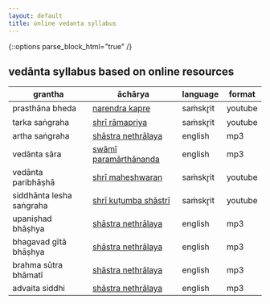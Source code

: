 ```yaml
---
layout: default
title: online vedanta syllabus
---
```


{::options parse_block_html="true" /}

## vedānta syllabus based on online resources

| grantha                  | āchārya                          | language | format  |
| ------------------------ | -------------------------------- | -------- | ------- |
| prasthāna bheda          | [narendra kapre][pb-nk]          | saṁskr̥it | youtube |
| tarka saṅgraha           | [shrī rāmapriya][ts]             | saṁskr̥it | youtube |
| artha saṅgraha           | [shāstra nethrālaya][as]         | english  | mp3     |
| vedānta sāra             | [swāmī paramārthānanda][vs]      | english  | mp3     |
| vedānta paribhāṣhā       | [shrī maheshwaran][vpm]          | saṁskr̥it | youtube |
| siddhānta lesha saṅgraha | [shrī kuṭumba shāstrī][sls]      | saṁskr̥it | youtube |
| upaniṣhad bhāṣhya        | [shāstra nethrālaya][up]         | english  | mp3     |
| bhagavad gītā bhāṣhya    | [shāstra nethrālaya][gi]         | english  | mp3     |
| brahma sūtra bhāmatī     | [shāstra nethrālaya][bs]         | english  | mp3     |
| advaita siddhi           | [shāstra nethrālaya][asi]        | english  | mp3     |

[pb]: https://www.youtube.com/watch?v=iWQeOng-pCQ&list=PLFvJhDZZSfT1aX7NDZCZcMfVHKyNuQTAR
[pb-nk]: https://www.youtube.com/watch?v=iWQeOng-pCQ&list=PLFvJhDZZSfT1aX7NDZCZcMfVHKyNuQTAR
[ts]: https://www.youtube.com/watch?v=qvP65AIaHcI&list=PLYBqfL4ycMjsRkQI6wg6w8aPKIXScMKRp
[as]: http://shastranethralaya.org/discourse/poorva-mimasa-discourse
[vs]: https://archive.org/search.php?query=%28Parmarthananda%20OR%20Parmarthananada%20OR%20Parmarathananada%29%20AND%20%28VedantaSara%20OR%20%22Vedanta%20Sara%22%29
[vp]: http://shastranethralaya.org/discourse/part-1-paribhasha-e
[vpm]: https://www.youtube.com/watch?v=U0mBUPi3aEI&list=PLnnFGi5KwfGG2kIrf3Zh9Glvi_JWtvh1d
[sls]: https://www.youtube.com/watch?v=GmcEAE3ecf8&list=PLlNdduOe1pp3rOWShjN0ldFi0UmsBrhvH
[up]: http://shastranethralaya.org/discourse/upanishad
[gi]: http://shastranethralaya.org/discourse/bhagavadgita
[bs]: http://shastranethralaya.org/subject/brahmasutra
[asi]: http://shastranethralaya.org/subject/advaita-siddhi